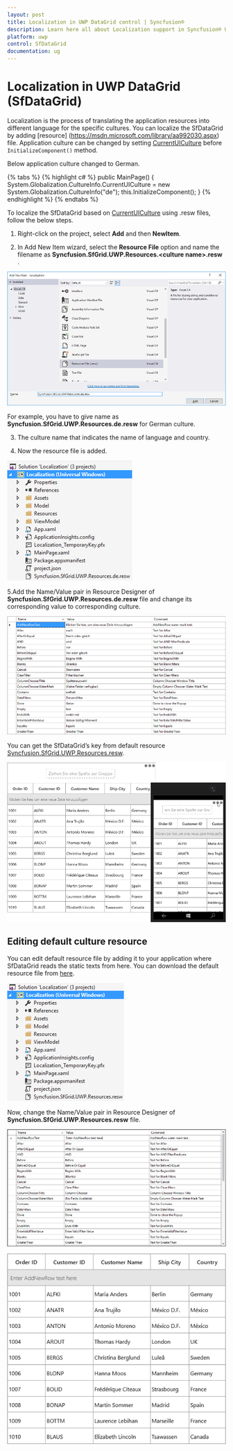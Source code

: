 ```yaml
---
layout: post
title: Localization in UWP DataGrid control | Syncfusion®
description: Learn here all about Localization support in Syncfusion® UWP DataGrid (SfDataGrid) control and more.
platform: uwp
control: SfDataGrid
documentation: ug
---
```



# Localization in UWP DataGrid (SfDataGrid)

Localization is the process of translating the application resources into different language for the specific cultures. You can localize the SfDataGrid by adding [resource] (https://msdn.microsoft.com/library/aa992030.aspx) file. Application culture can be changed by setting [CurrentUICulture](https://msdn.microsoft.com/en-us/library/system.globalization.cultureinfo.currentuiculture.aspx) before `InitializeComponent()` method.
 
Below application culture changed to German.

{% tabs %}
{% highlight c# %}
public MainPage()
{
    System.Globalization.CultureInfo.CurrentUICulture = new System.Globalization.CultureInfo("de");
    this.InitializeComponent();
} 
{% endhighlight %}
{% endtabs %}


To localize the SfDataGrid based on [CurrentUICulture](https://msdn.microsoft.com/en-us/library/system.globalization.cultureinfo.currentuiculture.aspx)  using .resw files, follow the below steps.
 
1. Right-click on the project, select **Add** and then **NewItem**.

2. In Add New Item wizard, select the **Resource File** option and name the filename as **Syncfusion.SfGrid.UWP.Resources.&lt;culture name&gt;.resw** .
 
![Shows the name of resource file to be added for UWP DataGrid](Localization_images/Localization_img1.png)

For example, you have to give name as **Syncfusion.SfGrid.UWP.Resources.de.resw** for German culture.
 
3. The culture name that indicates the name of language and country.
 
4. Now the resource file is added.


![Shows the added resource file for German language in UWP DataGrid](Localization_images/Localization_img2.png)

5.Add the Name/Value pair in Resource Designer of **Syncfusion.SfGrid.UWP.Resources.de.resw** file and change its corresponding value to corresponding culture.
 
![Shows the added resource file name / value pair in the resource designer in UWP DataGrid](Localization_images/Localization_img3.png)


You can get the SfDataGrid’s key from default resource  [Syncfusion.SfGrid.UWP.Resources.resw](https://www.syncfusion.com/downloads/support/directtrac/general/ze/Syncfusion.SfGrid.UWP.Resources-145129753.zip).


![Shows the localized in German for UWP DataGrid](Localization_images/Localization_img4.png)


## Editing default culture resource


You can edit default resource file by adding it to your application where SfDataGrid reads the static texts from here. You can download the default resource file from [here](https://www.syncfusion.com/downloads/support/directtrac/general/ze/Syncfusion.SfGrid.UWP.Resources-145129753.zip).

![Displaying the default culture resource editing for UWP SfDataGrid](Localization_images/Localization_img5.png)

Now, change the Name/Value pair in Resource Designer of **Syncfusion.SfGrid.UWP.Resources.resw** file.

![Displaying the name / value pair in the resource designer for default culture resource in UWP SfDataGrid](Localization_images/Localization_img6.png)


![Displaying UWP SfDataGrid with the default culture resource edited](Localization_images/Localization_img7.png)

